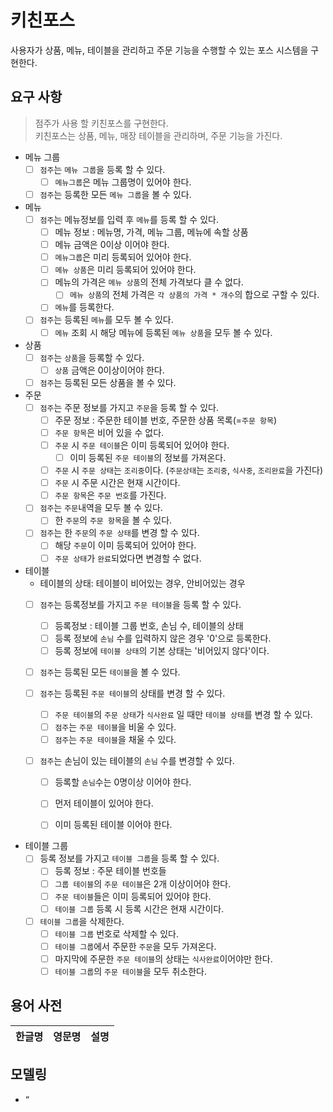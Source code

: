 # 키친포스

사용자가 상품, 메뉴, 테이블을 관리하고 주문 기능을 수행할 수 있는 포스 시스템을 구현한다.


## 요구 사항
> 점주가 사용 할 키친포스를 구현한다.       
키친포스는 상품, 메뉴, 매장 테이블을 관리하며, 주문 기능을 가진다. 

- 메뉴 그룹
    - [ ] `점주`는 `메뉴 그룹`을 등록 할 수 있다.
        - [ ] `메뉴그룹`은 메뉴 그룹명이 있어야 한다.  
        
    - [ ] `점주`는 등록한 모든 `메뉴 그룹`을 볼 수 있다.
    
- 메뉴
    - [ ] `점주`는 메뉴정보를 입력 후 `메뉴`를 등록 할 수 있다. 
        - [ ] 메뉴 정보 : 메뉴명, 가격, 메뉴 그룹, 메뉴에 속할 상품
        - [ ] 메뉴 금액은 0이상 이어야 한다. 
        - [ ] `메뉴그룹`은 미리 등록되어 있어야 한다.  
        - [ ] `메뉴 상품`은 미리 등록되어 있어야 한다. 
        - [ ] 메뉴의 가격은 `메뉴 상품`의 전체 가격보다 클 수 없다.
            - [ ] `메뉴 상품`의 전체 가격은 `각 상품의 가격 * 개수`의 합으로 구할 수 있다.
        - [ ] `메뉴`를 등록한다. 
                
    - [ ] `점주`는 등록된 `메뉴`를 모두 볼 수 있다. 
        - [ ] `메뉴` 조회 시 해당 메뉴에 등록된 `메뉴 상품`을 모두 볼 수 있다.

- 상품
    - [ ] `점주`는 `상품`을 등록할 수 있다. 
        - [ ] `상품` 금액은 0이상이어야 한다.
        
    - [ ] `점주`는 등록된 모든 상품을 볼 수 있다.  

- 주문
    - [ ] `점주`는 주문 정보를 가지고 `주문`을 등록 할 수 있다.
        - [ ] 주문 정보 : 주문한 테이블 번호, 주문한 상품 목록(=`주문 항목`)
        - [ ] `주문 항목`은 비어 있을 수 없다.
        - [ ] `주문` 시 `주문 테이블`은 이미 등록되어 있어야 한다.
            - [ ] 이미 등록된 `주문 테이블`의 정보를 가져온다. 
        - [ ] `주문` 시 `주문 상태`는 `조리중`이다. (`주문상태`는 `조리중`, `식사중`, `조리완료`을 가진다)
        - [ ] `주문` 시 주문 시간은 현재 시간이다. 
        - [ ] `주문 항목`은 `주문 번호`를 가진다.
        
    - [ ] `점주`는 `주문`내역을 모두 볼 수 있다.
        - [ ] 한 `주문`의 `주문 항목`을 볼 수 있다.
        
    - [ ] `점주`는 한 `주문`의 `주문 상태`를 변경 할 수 있다.
        - [ ] 해당 `주문`이 이미 등록되어 있어야 한다.
        - [ ] `주문 상태`가 `완료`되었다면 변경할 수 없다.
    
- 테이블  
    -  테이블의 상태: 테이블이 비어있는 경우, 안비어있는 경우 
    - [ ] `점주`는 등록정보를 가지고 `주문 테이블`을 등록 할 수 있다.
        - [ ] 등록정보 : 테이블 그룹 번호, 손님 수, 테이블의 상태
        - [ ] 등록 정보에 `손님` 수를 입력하지 않은 경우 '0'으로 등록한다. 
        - [ ] 등록 정보에 `테이블 상태`의 기본 상태는 '비어있지 않다'이다.    
     
    - [ ] `점주`는 등록된 모든 `테이블`을 볼 수 있다.
    
    - [ ] `점주`는 등록된 `주문 테이블`의 상태를 변경 할 수 있다.  
        - [ ] `주문 테이블`의 `주문 상태`가 `식사완료` 일 때만 `테이블 상태`를 변경 할 수 있다. 
        - [ ] `점주`는 `주문 테이블`을 비울 수 있다.
        - [ ] `점주`는 `주문 테이블`을 채울 수 있다.
        
    - [ ] `점주`는 손님이 있는 테이블의 `손님` 수를 변경할 수 있다.  
        - [ ] 등록할 `손님`수는 0명이상 이어야 한다.
        - [ ] 먼저 테이블이 있어야 한다.
        - [ ] 이미 등록된 테이블 이어야 한다.
          

- 테이블 그룹
    - [ ] 등록 정보를 가지고 `테이블 그룹`을 등록 할 수 있다.
        - [ ] 등록 정보 : 주문 테이블 번호들  
        - [ ] `그룹 테이블`의 `주문 테이블`은 2개 이상이어야 한다.
        - [ ] `주문 테이블`들은 이미 등록되어 있어야 한다.
        - [ ] `테이블 그룹` 등록 시 등록 시간은 현재 시간이다. 
     
    - [ ] `테이블 그룹`을 삭제한다.
        - [ ] `테이블 그룹` 번호로 삭제할 수 있다.
        - [ ] `테이블 그룹`에서 주문한 `주문`을 모두 가져온다. 
        - [ ] 마지막에 주문한 `주문 테이블`의 상태는 `식사완료`이어야만 한다.
        - [ ] `테이블 그룹`의 `주문 테이블`을 모두 취소한다.
        
## 용어 사전

| 한글명 | 영문명 | 설명 |
| --- | --- | --- |

## 모델링

- “
